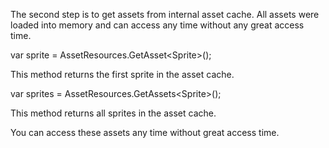 <snippet id="x">

The second step is to get assets from internal asset cache. All assets were loaded into memory and can access any time
without any great access time.

<tabs>
<tab title="Single Asset Access">
<code-block lang="c#">
var sprite = AssetResources.GetAsset&lt;Sprite&gt;();
</code-block>
<p>This method returns the first sprite in the asset cache.</p>
</tab>
<tab title="Multiple Asset Access">
<code-block lang="c#">
var sprites = AssetResources.GetAssets&lt;Sprite&gt;();
</code-block>
<p>This method returns all sprites in the asset cache.</p>
</tab>
</tabs>

<note>
<p>You can access these assets any time without great access time.</p>
</note>
</snippet>
